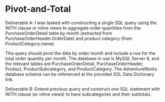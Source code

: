 # Pivot-and-Total
Deliverable A:
I was tasked with constructing a single SQL query using the WITH clause or inline views to aggregate order quantities from the:
PurchaseOrderDetail table by month (extracted from PurchaseOrderHeader.OrderDate) and 
product category (from ProductCategory.name). 

This query should pivot the data by order month and include a row for the total order quantity per month. 
The database in use is MySQL Server 8, and the relevant tables are PurchaseOrderDetail, PurchaseOrderHeader, Product, ProductSubcategory, and ProductCategory. 
The AdventureWorks database schema can be referenced at the provided SQL Data Dictionary link.


Deliverable B:
Extend previous query and construct one SQL statement with WITH clause (or
inline views) to have subcategories and their subtotals.


